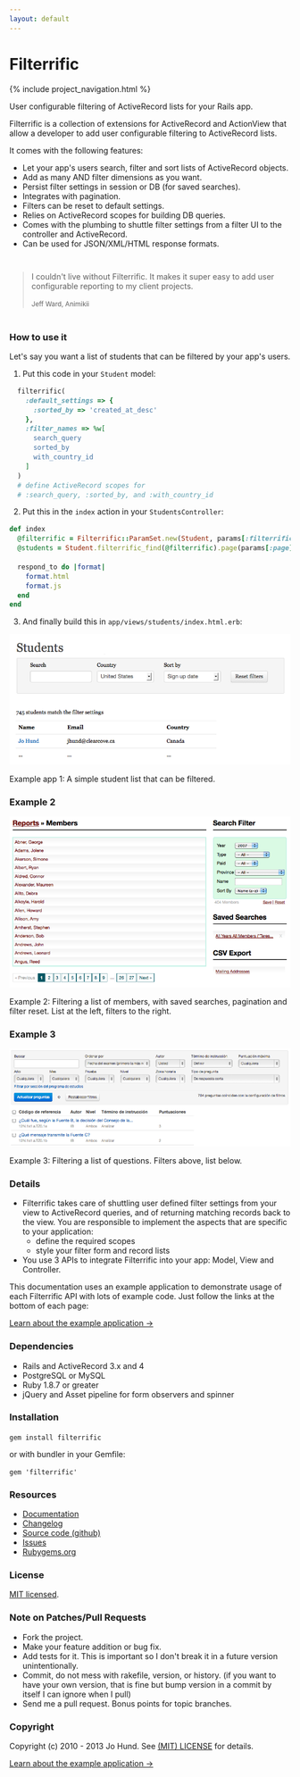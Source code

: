 ```yaml
---
layout: default
---
```


<div class="page-header">
  <h1>Filterrific</h1>
</div>



{% include project_navigation.html %}

User configurable filtering of ActiveRecord lists for your Rails app.

Filterrific is a collection of extensions for ActiveRecord and ActionView
that allow a developer to add user configurable filtering to ActiveRecord lists.

It comes with the following features:

* Let your app's users search, filter and sort lists of ActiveRecord objects.
* Add as many AND filter dimensions as you want.
* Persist filter settings in session or DB (for saved searches).
* Integrates with pagination.
* Filters can be reset to default settings.
* Relies on ActiveRecord scopes for building DB queries.
* Comes with the plumbing to shuttle filter settings from a filter UI to
  the controller and ActiveRecord.
* Can be used for JSON/XML/HTML response formats.


<div style="margin: 3em 0;">
  <blockquote>
    <p>
      I couldn't live without Filterrific. It makes it super easy to add
      user configurable reporting to my client projects.
    </p>
    <small>Jeff Ward, Animikii</small>
  </blockquote>
</div>

### How to use it

Let's say you want a list of students that can be filtered by your app's users.

1) Put this code in your `Student` model:

```ruby
  filterrific(
    :default_settings => {
      :sorted_by => 'created_at_desc'
    },
    :filter_names => %w[
      search_query
      sorted_by
      with_country_id
    ]
  )
  # define ActiveRecord scopes for
  # :search_query, :sorted_by, and :with_country_id
```

2) Put this in the `index` action in your `StudentsController`:

```ruby
def index
  @filterrific = Filterrific::ParamSet.new(Student, params[:filterrific])
  @students = Student.filterrific_find(@filterrific).page(params[:page])

  respond_to do |format|
    format.html
    format.js
  end
end
```
3) And finally build this in `app/views/students/index.html.erb`:

<p class="unconstrained">
  <img src="/images/screenshot_u.png" alt="Filterrific in action" class="img-polaroid" />
  <div class="img_caption">
    Example app 1: A simple student list that can be filtered.
  </div>
</p>


### Example 2

<p class="unconstrained">
  <img src="/images/screenshot_c.png" alt="Filterrific in action" class="img-polaroid" />
  <div class="img_caption">
    Example 2: Filtering a list of members, with saved searches,
    pagination and filter reset. List at the left, filters to the right.
  </div>
</p>


### Example 3

<p class="unconstrained">
  <img src="/images/screenshot_q.png" alt="Filterrific in action" class="img-polaroid" />
  <div class="img_caption">
    Example 3: Filtering a list of questions. Filters above, list below.
  </div>
</p>


### Details

* Filterrific takes care of shuttling user defined filter settings from your view
  to ActiveRecord queries, and of returning matching records back to the view.
  You are responsible to implement the aspects that are specific
  to your application:
    * define the required scopes
    * style your filter form and record lists
* You use 3 APIs to integrate Filterrific into your app: Model, View and Controller.

This documentation uses an example application to demonstrate usage of each
Filterrific API with lots of example code. Just follow the links at the bottom
of each page:

<p>
  <a href="/pages/example_application.html" class='btn btn-success'>Learn about the example application &rarr;</a>
</p>


### Dependencies

* Rails and ActiveRecord 3.x and 4
* PostgreSQL or MySQL
* Ruby 1.8.7 or greater
* jQuery and Asset pipeline for form observers and spinner



### Installation

`gem install filterrific`

or with bundler in your Gemfile:

`gem 'filterrific'`



### Resources

* [Documentation](http://filterrific.clearcove.ca)
* [Changelog](https://github.com/jhund/filterrific/blob/master/CHANGELOG.md)
* [Source code (github)](https://github.com/jhund/filterrific)
* [Issues](https://github.com/jhund/filterrific/issues)
* [Rubygems.org](http://rubygems.org/gems/filterrific)



### License

[MIT licensed](https://github.com/jhund/filterrific/blob/master/MIT-LICENSE).



### Note on Patches/Pull Requests

* Fork the project.
* Make your feature addition or bug fix.
* Add tests for it. This is important so I don't break it in a future version unintentionally.
* Commit, do not mess with rakefile, version, or history.
  (if you want to have your own version, that is fine but bump version in a commit by itself I can ignore when I pull)
* Send me a pull request. Bonus points for topic branches.



### Copyright

Copyright (c) 2010 - 2013 Jo Hund. See [(MIT) LICENSE](https://github.com/jhund/filterrific/blob/master/MIT-LICENSE) for details.

<p>
  <a href="/pages/example_application.html" class='btn btn-success'>Learn about the example application &rarr;</a>
</p>

